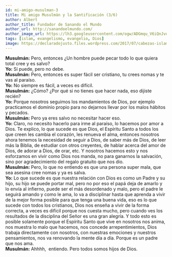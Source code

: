 ```yaml
---
id: mi-amigo-musulman-3
title: Mi amigo Musulmán y la Santificación (3/6)
author: Albert
author_title: Fundador de Sanando el Mundo
author_url: http://sanandoelmundo.com/
author_image_url: https://lh3.googleusercontent.com/ogw/ADGmqu_V6iQnJvuIOUFQJ8ebZQW6vvBd8lk0fipmF92Z
tags: [islam, evangelismo, evangelio, Dios]
image: https://declaradojusto.files.wordpress.com/2017/07/cabezas-islam-y-cristianismo.jpg
---
```


**Musulmán:** Pero, entonces ¿Un hombre puede pecar todo lo que quiera total cree y es salvo?  
**Yo:** Sí puede, pero no debe.  
**Musulmán:** Pero, entonces es super fácil ser cristiano, tu crees nomas y te vas al paraíso.  
**Yo:** No siempre es fácil, a veces es difícil.  
**Musulmán:** ¿Cómo? ¿Por qué si no tienes que hacer nada, eso dijiste recién?  
**Yo:** Porque nosotros seguimos los mandamientos de Dios, por ejemplo practicamos el dominio propio para no dejarnos llevar por los malos hábitos y pecados.  
**Musulmán:** Pero ya eres salvo no necesitar hacer eso.  
**Yo:** Claro, no necesito hacerlo para irme al paraíso, lo hacemos por amor a Dios. Te explico, lo que sucede es que Dios, el Espíritu Santo a todos los que creen les cambia el corazón, les renueva el alma, entonces nosotros ahora tenemos la necesidad de seguir a Dios, de saber más de Dios, de leer más la Biblia, de estudiar con otros creyentes, de hablar acerca del amor de Dios, de adorar a Dios, de orar, etc. Y nosotros hacemos esto y nos esforzamos en vivir como Dios nos manda, no para ganarnos la salvación, sino por agradecimiento del regalo gratuito que nos dio.  
**Musulmán:** Pero, lo que no entiendo es que una persona super mala, que sea asesina cree nomas y ya es salva.  
**Yo:** Lo que sucede es que nuestra relación con Dios es como un Padre y su hijo, su hijo se puede portar mal, pero no por eso el papá deja de amarlo y lo envía al infierno, puede ser el más desordenado y malo, pero el padre le seguirá amando y como le ama, lo va a disciplinar hasta que aprenda a vivir de la mejor forma posible para que tenga una buena vida, eso es lo que sucede con todos los cristianos, Dios nos enseña a vivir de la forma correcta, a veces es difícil porque nos cuesta mucho, pero cuando ves los resultados de la disciplina del Señor es una gran alegría. Y todo esto es posible solamente porque el Espíritu Santo que vive en nosotros nos anima, nos muestra lo malo que hacemos, nos concede arrepentimientos, Dios trabaja directamente con nosotros, con nuestras emociones y nuestros pensamientos, nos va renovando la mente día a día. Porque es un padre que nos ama.  
**Musulmán:** Ahhhh,  entiendo. Pero todos somos hijos de Dios.